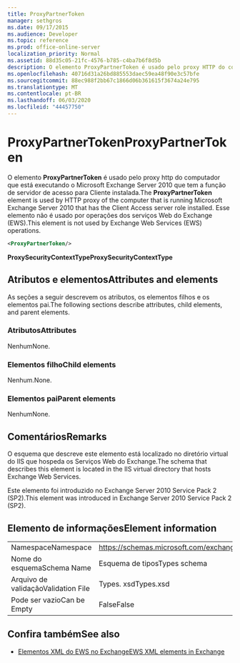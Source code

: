 ```yaml
---
title: ProxyPartnerToken
manager: sethgros
ms.date: 09/17/2015
ms.audience: Developer
ms.topic: reference
ms.prod: office-online-server
localization_priority: Normal
ms.assetid: 88d35c05-21fc-4576-b785-c4ba7b6f8d5b
description: O elemento ProxyPartnerToken é usado pelo proxy HTTP do computador que está executando o Microsoft Exchange Server 2010 que tem a função de servidor de acesso para Cliente instalada. Esse elemento não é usado por operações dos serviços Web do Exchange (EWS).
ms.openlocfilehash: 40716d31a26bd885553daec59ea48f90e3c57bfe
ms.sourcegitcommit: 88ec988f2bb67c1866d06b361615f3674a24e795
ms.translationtype: MT
ms.contentlocale: pt-BR
ms.lasthandoff: 06/03/2020
ms.locfileid: "44457750"
---
```

# <a name="proxypartnertoken"></a><span data-ttu-id="ec1db-104">ProxyPartnerToken</span><span class="sxs-lookup"><span data-stu-id="ec1db-104">ProxyPartnerToken</span></span>

<span data-ttu-id="ec1db-105">O elemento **ProxyPartnerToken** é usado pelo proxy http do computador que está executando o Microsoft Exchange Server 2010 que tem a função de servidor de acesso para Cliente instalada.</span><span class="sxs-lookup"><span data-stu-id="ec1db-105">The **ProxyPartnerToken** element is used by HTTP proxy of the computer that is running Microsoft Exchange Server 2010 that has the Client Access server role installed.</span></span> <span data-ttu-id="ec1db-106">Esse elemento não é usado por operações dos serviços Web do Exchange (EWS).</span><span class="sxs-lookup"><span data-stu-id="ec1db-106">This element is not used by Exchange Web Services (EWS) operations.</span></span> 
  
```XML
<ProxyPartnerToken/>
```

 <span data-ttu-id="ec1db-107">**ProxySecurityContextType**</span><span class="sxs-lookup"><span data-stu-id="ec1db-107">**ProxySecurityContextType**</span></span>
## <a name="attributes-and-elements"></a><span data-ttu-id="ec1db-108">Atributos e elementos</span><span class="sxs-lookup"><span data-stu-id="ec1db-108">Attributes and elements</span></span>

<span data-ttu-id="ec1db-109">As seções a seguir descrevem os atributos, os elementos filhos e os elementos pai.</span><span class="sxs-lookup"><span data-stu-id="ec1db-109">The following sections describe attributes, child elements, and parent elements.</span></span>
  
### <a name="attributes"></a><span data-ttu-id="ec1db-110">Atributos</span><span class="sxs-lookup"><span data-stu-id="ec1db-110">Attributes</span></span>

<span data-ttu-id="ec1db-111">Nenhum</span><span class="sxs-lookup"><span data-stu-id="ec1db-111">None.</span></span>
  
### <a name="child-elements"></a><span data-ttu-id="ec1db-112">Elementos filho</span><span class="sxs-lookup"><span data-stu-id="ec1db-112">Child elements</span></span>

<span data-ttu-id="ec1db-113">Nenhum.</span><span class="sxs-lookup"><span data-stu-id="ec1db-113">None.</span></span>
  
### <a name="parent-elements"></a><span data-ttu-id="ec1db-114">Elementos pai</span><span class="sxs-lookup"><span data-stu-id="ec1db-114">Parent elements</span></span>

<span data-ttu-id="ec1db-115">Nenhum</span><span class="sxs-lookup"><span data-stu-id="ec1db-115">None.</span></span>
  
## <a name="remarks"></a><span data-ttu-id="ec1db-116">Comentários</span><span class="sxs-lookup"><span data-stu-id="ec1db-116">Remarks</span></span>

<span data-ttu-id="ec1db-117">O esquema que descreve este elemento está localizado no diretório virtual do IIS que hospeda os Serviços Web do Exchange.</span><span class="sxs-lookup"><span data-stu-id="ec1db-117">The schema that describes this element is located in the IIS virtual directory that hosts Exchange Web Services.</span></span>
  
<span data-ttu-id="ec1db-118">Este elemento foi introduzido no Exchange Server 2010 Service Pack 2 (SP2).</span><span class="sxs-lookup"><span data-stu-id="ec1db-118">This element was introduced in Exchange Server 2010 Service Pack 2 (SP2).</span></span>
  
## <a name="element-information"></a><span data-ttu-id="ec1db-119">Elemento de informações</span><span class="sxs-lookup"><span data-stu-id="ec1db-119">Element information</span></span>

|||
|:-----|:-----|
|<span data-ttu-id="ec1db-120">Namespace</span><span class="sxs-lookup"><span data-stu-id="ec1db-120">Namespace</span></span>  <br/> |https://schemas.microsoft.com/exchange/services/2006/types  <br/> |
|<span data-ttu-id="ec1db-121">Nome do esquema</span><span class="sxs-lookup"><span data-stu-id="ec1db-121">Schema Name</span></span>  <br/> |<span data-ttu-id="ec1db-122">Esquema de tipos</span><span class="sxs-lookup"><span data-stu-id="ec1db-122">Types schema</span></span>  <br/> |
|<span data-ttu-id="ec1db-123">Arquivo de validação</span><span class="sxs-lookup"><span data-stu-id="ec1db-123">Validation File</span></span>  <br/> |<span data-ttu-id="ec1db-124">Types. xsd</span><span class="sxs-lookup"><span data-stu-id="ec1db-124">Types.xsd</span></span>  <br/> |
|<span data-ttu-id="ec1db-125">Pode ser vazio</span><span class="sxs-lookup"><span data-stu-id="ec1db-125">Can be Empty</span></span>  <br/> |<span data-ttu-id="ec1db-126">False</span><span class="sxs-lookup"><span data-stu-id="ec1db-126">False</span></span>  <br/> |
   
## <a name="see-also"></a><span data-ttu-id="ec1db-127">Confira também</span><span class="sxs-lookup"><span data-stu-id="ec1db-127">See also</span></span>



- [<span data-ttu-id="ec1db-128">Elementos XML do EWS no Exchange</span><span class="sxs-lookup"><span data-stu-id="ec1db-128">EWS XML elements in Exchange</span></span>](ews-xml-elements-in-exchange.md)

